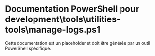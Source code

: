 # Documentation PowerShell pour development\tools\utilities-tools\manage-logs.ps1

Cette documentation est un placeholder et doit être générée par un outil PowerShell spécifique.

